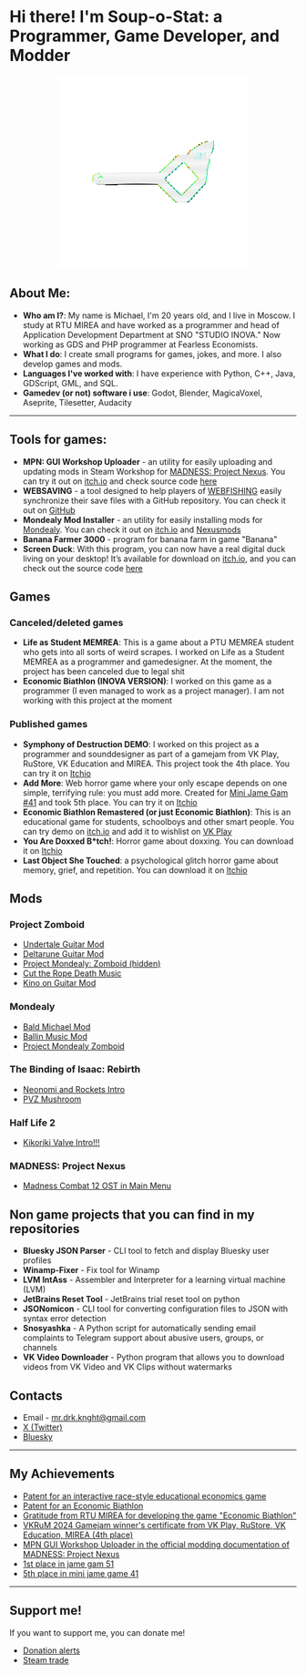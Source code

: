# Hi there! I'm Soup-o-Stat: a Programmer, Game Developer, and Modder

<p align="center">
  <img src="https://github.com/Soup-o-Stat/Soup-o-Stat/blob/main/logo_gif.gif" alt="logo gif" />
</p>

## About Me:
- **Who am I?**: My name is Michael, I'm 20 years old, and I live in Moscow. I study at RTU MIREA and have worked as a programmer and head of Application Development Department at SNO "STUDIO INOVA." Now working as GDS and PHP programmer at Fearless Economists.
- **What I do**: I create small programs for games, jokes, and more. I also develop games and mods.
- **Languages I've worked with**: I have experience with Python, C++, Java, GDScript, GML, and SQL.
- **Gamedev (or not) software i use**: Godot, Blender, MagicaVoxel, Aseprite, Tilesetter, Audacity
---

## Tools for games:

- **MPN: GUI Workshop Uploader** - an utility for easily uploading and updating mods in Steam Workshop for [MADNESS: Project Nexus](https://store.steampowered.com/app/488860/MADNESS_Project_Nexus/). You can try it out on [itch.io](https://soup-o-stat.itch.io/mpn-gui-workshop-uploader) and check source code [here](https://github.com/Soup-o-Stat/MPN-GUI-Workshop-Uploader)
- **WEBSAVING** - a tool designed to help players of [WEBFISHING](https://store.steampowered.com/app/488860/MADNESS_Project_Nexus/) easily synchronize their save files with a GitHub repository. You can check it out on [GitHub](https://github.com/Soup-o-Stat/WEBSAVING)
- **Mondealy Mod Installer** - an utility for easily installing mods for [Mondealy](https://store.steampowered.com/app/1620520/Mondealy/). You can check it out on [itch.io](https://soup-o-stat.itch.io/mondealy-mod-installer) and [Nexusmods](https://www.nexusmods.com/mondealy/mods/3)
- **Banana Farmer 3000** - program for banana farm in game "Banana"
- **Screen Duck**: With this program, you can now have a real digital duck living on your desktop! It’s available for download on [itch.io](https://soup-o-stat.itch.io/screen-duck), and you can check out the source code [here](https://github.com/Soup-o-Stat/Screen-Duck)

## **Games**
### Canceled/deleted games
- **Life as Student MEMREA**: This is a game about a PTU MEMREA student who gets into all sorts of weird scrapes. I worked on Life as a Student MEMREA as a programmer and gamedesigner. At the moment, the project has been canceled due to legal shit
- **Economic Biathlon (INOVA VERSION)**: I worked on this game as a programmer (I even managed to work as a project manager). I am not working with this project at the moment
### Published games
- **Symphony of Destruction DEMO**: I worked on this project as a programmer and sounddesigner as part of a gamejam from VK Play, RuStore, VK Education and MIREA. This project took the 4th place. You can try it on [Itchio](https://rekuiemuu.itch.io/symphony-of-destruction)
- **Add More**: Web horror game where your only escape depends on one simple, terrifying rule: you must add more. Created for [Mini Jame Gam #41](https://itch.io/jam/mini-jame-gam-41) and took 5th place. You can try it on [Itchio](https://soup-o-stat.itch.io/add-more)
- **Economic Biathlon Remastered (or just Economic Biathlon)**: This is an educational game for students, schoolboys and other smart people. You can try demo on [itch.io](https://soup-o-stat.itch.io/economic-biathlon-remastered) and add it to wishlist on [VK Play](https://vkplay.ru/play/game/economic-biathlon)
- **You Are Doxxed B*tch!**: Horror game about doxxing. You can download it on [Itchio](https://soup-o-stat.itch.io/yadb)
- **Last Object She Touched**: a psychological glitch horror game about memory, grief, and repetition. You can download it on [Itchio](https://soup-o-stat.itch.io/last-object-she-touched)

## **Mods**
### **Project Zomboid**
- [Undertale Guitar Mod](https://steamcommunity.com/sharedfiles/filedetails/?id=3059092239)
- [Deltarune Guitar Mod](https://steamcommunity.com/sharedfiles/filedetails/?id=3116356160)
- [Project Mondealy: Zomboid (hidden)](https://steamcommunity.com/sharedfiles/filedetails/?id=3087362123)
- [Cut the Rope Death Music](https://steamcommunity.com/sharedfiles/filedetails/?id=3065438321)
- [Kino on Guitar Mod](https://steamcommunity.com/sharedfiles/filedetails/?id=3127569762)
### **Mondealy**
- [Bald Michael Mod](https://www.nexusmods.com/mondealy/mods/4)
- [Ballin Music Mod](https://www.nexusmods.com/mondealy/mods/5)
- [Project Mondealy Zomboid](https://www.nexusmods.com/mondealy/mods/6)
### **The Binding of Isaac: Rebirth**
- [Neonomi and Rockets Intro](https://steamcommunity.com/sharedfiles/filedetails/?id=3278955604)
- [PVZ Mushroom](https://steamcommunity.com/sharedfiles/filedetails/?id=3557510024)
### **Half Life 2**
- [Kikoriki Valve Intro!!!](https://steamcommunity.com/sharedfiles/filedetails/?id=3368442482)
### **MADNESS: Project Nexus**
- [Madness Combat 12 OST in Main Menu](https://steamcommunity.com/sharedfiles/filedetails/?id=3428043862)

## **Non game projects that you can find in my repositories**
- **Bluesky JSON Parser** - CLI tool to fetch and display Bluesky user profiles 
- **Winamp-Fixer** - Fix tool for Winamp
- **LVM IntAss** - Assembler and Interpreter for a learning virtual machine (LVM)
- **JetBrains Reset Tool** - JetBrains trial reset tool on python
- **JSONomicon** - CLI tool for converting configuration files to JSON with syntax error detection
- **Snosyashka** - A Python script for automatically sending email complaints to Telegram support about abusive users, groups, or channels
- **VK Video Downloader** - Python program that allows you to download videos from VK Video and VK Clips without watermarks

## **Contacts**
- Email - mr.drk.knght@gmail.com
- [X (Twitter)](https://x.com/soup_o_stat)
- [Bluesky](https://bsky.app/profile/soupostat.bsky.social)

---
## **My Achievements**
- [Patent for an interactive race-style educational economics game](https://fips.ru/publication-web/publications/document?type=doc&tab=PrEVM&id=14CEFEEF-A8D2-4F83-9308-FECBAE526898)
- [Patent for an Economic Biathlon](https://fips.ru/publication-web/publications/document?type=doc&tab=PrEVM&id=83DF2B76-722C-4BCC-82CF-71D5C11A749B)
- [Gratitude from RTU MIREA for developing the game "Economic Biathlon"](https://github.com/Soup-o-Stat/Soup-o-Stat/blob/main/gratitude.pdf)
- [VKRuM 2024 Gamejam winner's certificate from VK Play, RuStore, VK Education, MIREA (4th place)](https://github.com/Soup-o-Stat/Soup-o-Stat/blob/main/%D0%A1%D0%95%D0%A0%D0%A2%D0%98%D0%A4%D0%98%D0%9A%D0%90%D0%A2-11.png)
- [MPN GUI Workshop Uploader in the official modding documentation of MADNESS: Project Nexus](https://docs.google.com/document/d/1fgcDNarKoSe3I8CwaciqVxovZZJQlNQwTRUWRmvslN4/edit?tab=t.0)
- [1st place in jame gam 51](https://itch.io/jam/jame-gam-51/results)
- [5th place in mini jame game 41](https://itch.io/jam/mini-jame-gam-41/rate/3449240)

---
## **Support me!**
If you want to support me, you can donate me!
* [Donation alerts](https://www.donationalerts.com/r/soup_o_stat)
* [Steam trade](https://steamcommunity.com/tradeoffer/new/?partner=1117858389&token=pXjNPtAo)
